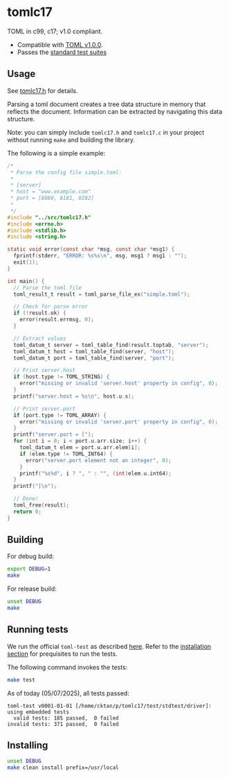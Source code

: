 # tomlc17

TOML in c99, c17; v1.0 compliant.

* Compatible with [TOML v1.0.0](https://toml.io/en/v1.0.0).
* Passes the [standard test suites](https://github.com/toml-lang/toml-test/)

## Usage

See
[tomlc17.h](https://github.com/cktan/tomlc17/blob/main/src/tomlc17.h)
for details.

Parsing a toml document creates a tree data structure in memory that
reflects the document. Information can be extracted by navigating this
data structure.

Note: you can simply include `tomlc17.h` and `tomlc17.c` in your
project without running `make` and building the library.

The following is a simple example:

```c
/*
 * Parse the config file simple.toml:
 *
 * [server]
 * host = "www.example.com"
 * port = [8080, 8181, 8282]
 *
 */
#include "../src/tomlc17.h"
#include <errno.h>
#include <stdlib.h>
#include <string.h>

static void error(const char *msg, const char *msg1) {
  fprintf(stderr, "ERROR: %s%s\n", msg, msg1 ? msg1 : "");
  exit(1);
}

int main() {
  // Parse the toml file
  toml_result_t result = toml_parse_file_ex("simple.toml");

  // Check for parse error
  if (!result.ok) {
    error(result.errmsg, 0);
  }

  // Extract values
  toml_datum_t server = toml_table_find(result.toptab, "server");
  toml_datum_t host = toml_table_find(server, "host");
  toml_datum_t port = toml_table_find(server, "port");

  // Print server.host
  if (host.type != TOML_STRING) {
    error("missing or invalid 'server.host' property in config", 0);
  }
  printf("server.host = %s\n", host.u.s);

  // Print server.port
  if (port.type != TOML_ARRAY) {
    error("missing or invalid 'server.port' property in config", 0);
  }
  printf("server.port = [");
  for (int i = 0; i < port.u.arr.size; i++) {
    toml_datum_t elem = port.u.arr.elem[i];
    if (elem.type != TOML_INT64) {
      error("server.port element not an integer", 0);
    }
    printf("%s%d", i ? ", " : "", (int)elem.u.int64);
  }
  printf("]\n");

  // Done!
  toml_free(result);
  return 0;
}
```

## Building

For debug build:
```bash
export DEBUG=1
make
```

For release build:
```bash
unset DEBUG
make
```

## Running tests

We run the official `toml-test` as described
[here](https://github.com/toml-lang/toml-test). Refer to the
[installation
section](https://github.com/toml-lang/toml-test?tab=readme-ov-file#installation)
for prequisites to run the tests.

The following command invokes the tests:

```bash
make test
```

As of today (05/07/2025), all tests passed:

```
toml-test v0001-01-01 [/home/cktan/p/tomlc17/test/stdtest/driver]: using embedded tests
  valid tests: 185 passed,  0 failed
invalid tests: 371 passed,  0 failed
```


## Installing

```bash
unset DEBUG
make clean install prefix=/usr/local
```
